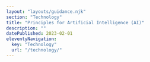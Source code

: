 ```yaml
---
layout: "layouts/guidance.njk"
section: "Technology"
title: "Principles for Artificial Intelligence (AI)"
description: ""
datePublished: 2023-02-01
eleventyNavigation:
  key: "Technology"
  url: "/technology/"
---
```


